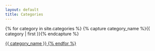 ```yaml
---
layout: default
title: Categories
---
```



<div id="archives">
{% for category in site.categories %}
    {% capture category_name %}{{ category | first }}{% endcapture %}
    <p></p>
    <a href="{{ site.baseurl }}/category/{{category_name| slugify}}"  class="category-head">{{ category_name }}
{% endfor %}

